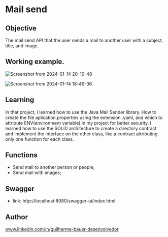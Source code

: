 # Mail send                                                 
      
## Objective                
The mail send API that the user sends a mail to another user with a subject, title, and image.                

## Working example.     
![Screenshot from 2024-01-14 20-10-48](https://github.com/GuilhermeBauer16/mail-send/assets/123701893/f14e1941-b3fd-49dd-a972-c1f1b6fac331)


![Screenshot from 2024-01-14 18-49-36](https://github.com/GuilhermeBauer16/mail-send/assets/123701893/1784c9b6-abc0-44f0-a4f0-757be8a39ab2)


## Learning 
In that project, I learned how to use the Java Mail Sender library. How to create the file aplication.properties using the extension .yaml, and which to attribute ENV(environment variable) in my project for better security. I learned how to use the SOLID architecture to create a directory contract and implement the interface on the other class, like a contract attributing only one function for each class.

## Functions     

* Send mail to another person or people;
* Send mail with images;

## Swagger 
* link: http://localhost:8080/swagger-ui/index.html 

## Author
 www.linkedin.com/in/guilherme-bauer-desenvolvedor
